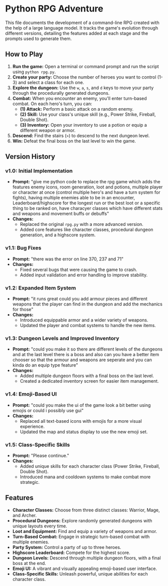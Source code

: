 # Python RPG Adventure

This file documents the development of a command-line RPG created with the help of a large language model. It tracks the game's evolution through different versions, detailing the features added at each stage and the prompts used to generate them.

## How to Play

1.  **Run the game:** Open a terminal or command prompt and run the script using `python rpg.py`.
2.  **Create your party:** Choose the number of heroes you want to control (1-3) and select a class for each one.
3.  **Explore the dungeon:** Use the `w`, `a`, `s`, and `d` keys to move your party through the procedurally generated dungeons.
4.  **Combat:** When you encounter an enemy, you'll enter turn-based combat. On each hero's turn, you can:
    *   **(1) Attack:** Perform a basic attack on a random enemy.
    *   **(2) Skill:** Use your class's unique skill (e.g., Power Strike, Fireball, Double Shot).
    *   **(3) Inventory:** Open your inventory to use a potion or equip a different weapon or armor.
5.  **Descend:** Find the stairs (`>`) to descend to the next dungeon level.
6.  **Win:** Defeat the final boss on the last level to win the game.

## Version History

### v1.0: Initial Implementation

*   **Prompt:** "give me python code to replace the rpg game which adds the features enemy icons, room generation, loot and potions, multiple player or character at once (control multiple hero's and have a turn system for fights), having multiple enemies able to be in an encounter, Leaderboard/highscore for the longest run or the best loot or a specific thing to be ranked on, have characyer classes which have different stats and weapons and movement buffs or debuffs"
*   **Changes:**
    *   Replaced the original `rpg.py` with a more advanced version.
    *   Added core features like character classes, procedural dungeon generation, and a highscore system.

### v1.1: Bug Fixes

*   **Prompt:** "there was the error on line 370, 237 and 71"
*   **Changes:**
    *   Fixed several bugs that were causing the game to crash.
    *   Added input validation and error handling to improve stability.

### v1.2: Expanded Item System

*   **Prompt:** "it runs great could you add armour pieces and different weapons that the player can find in the dungeon and add the mechanics for those"
*   **Changes:**
    *   Introduced equippable armor and a wider variety of weapons.
    *   Updated the player and combat systems to handle the new items.

### v1.3: Dungeon Levels and Improved Inventory

*   **Prompt:** "could you make it so there are different levels of the dungeons and at the last level there is a boss and also can you have a better item chooser so that the armour and weapons are seperate and you can kinda do an equip type feature"
*   **Changes:**
    *   Added multiple dungeon floors with a final boss on the last level.
    *   Created a dedicated inventory screen for easier item management.

### v1.4: Emoji-Based UI

*   **Prompt:** "could you make the ui of the game look a bit better using emojis or could i possibly use gui"
*   **Changes:**
    *   Replaced all text-based icons with emojis for a more visual experience.
    *   Updated the map and status display to use the new emoji set.

### v1.5: Class-Specific Skills

*   **Prompt:** "Please continue."
*   **Changes:**
    *   Added unique skills for each character class (Power Strike, Fireball, Double Shot).
    *   Introduced mana and cooldown systems to make combat more strategic.

## Features

*   **Character Classes:** Choose from three distinct classes: Warrior, Mage, and Archer.
*   **Procedural Dungeons:** Explore randomly generated dungeons with unique layouts every time.
*   **Loot and Equipment:** Find and equip a variety of weapons and armor.
*   **Turn-Based Combat:** Engage in strategic turn-based combat with multiple enemies.
*   **Party System:** Control a party of up to three heroes.
*   **Highscore Leaderboard:** Compete for the highest score.
*   **Dungeon Levels:** Descend through multiple dungeon floors, with a final boss at the end.
*   **Emoji UI:** A vibrant and visually appealing emoji-based user interface.
*   **Class-Specific Skills:** Unleash powerful, unique abilities for each character class.
